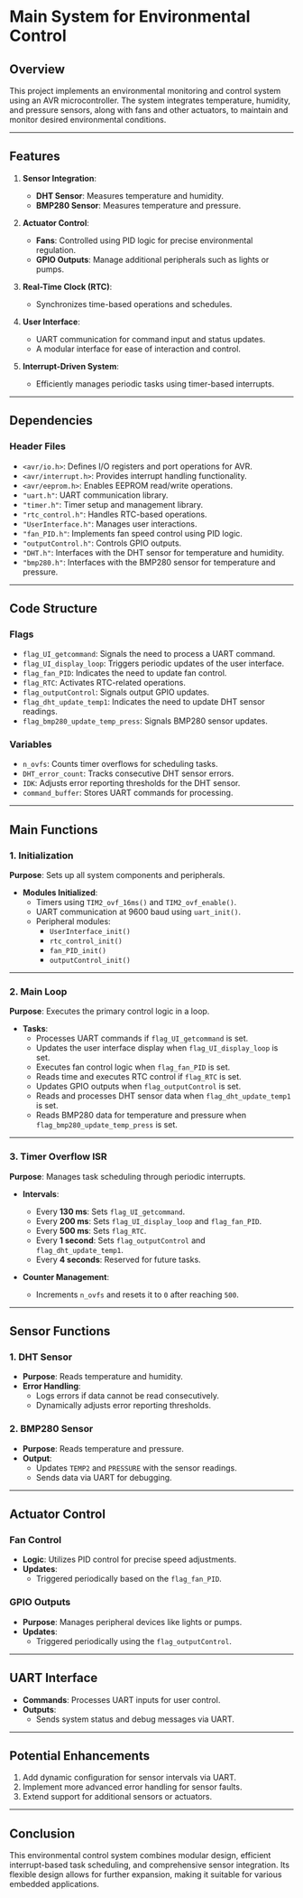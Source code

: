 # **Main System for Environmental Control**

## **Overview**
This project implements an environmental monitoring and control system using an AVR microcontroller. The system integrates temperature, humidity, and pressure sensors, along with fans and other actuators, to maintain and monitor desired environmental conditions.

---

## **Features**
1. **Sensor Integration**:
   - **DHT Sensor**: Measures temperature and humidity.
   - **BMP280 Sensor**: Measures temperature and pressure.

2. **Actuator Control**:
   - **Fans**: Controlled using PID logic for precise environmental regulation.
   - **GPIO Outputs**: Manage additional peripherals such as lights or pumps.

3. **Real-Time Clock (RTC)**:
   - Synchronizes time-based operations and schedules.

4. **User Interface**:
   - UART communication for command input and status updates.
   - A modular interface for ease of interaction and control.

5. **Interrupt-Driven System**:
   - Efficiently manages periodic tasks using timer-based interrupts.

---

## **Dependencies**
### **Header Files**
- `<avr/io.h>`: Defines I/O registers and port operations for AVR.
- `<avr/interrupt.h>`: Provides interrupt handling functionality.
- `<avr/eeprom.h>`: Enables EEPROM read/write operations.
- `"uart.h"`: UART communication library.
- `"timer.h"`: Timer setup and management library.
- `"rtc_control.h"`: Handles RTC-based operations.
- `"UserInterface.h"`: Manages user interactions.
- `"fan_PID.h"`: Implements fan speed control using PID logic.
- `"outputControl.h"`: Controls GPIO outputs.
- `"DHT.h"`: Interfaces with the DHT sensor for temperature and humidity.
- `"bmp280.h"`: Interfaces with the BMP280 sensor for temperature and pressure.

---

## **Code Structure**
### **Flags**
- `flag_UI_getcommand`: Signals the need to process a UART command.
- `flag_UI_display_loop`: Triggers periodic updates of the user interface.
- `flag_fan_PID`: Indicates the need to update fan control.
- `flag_RTC`: Activates RTC-related operations.
- `flag_outputControl`: Signals output GPIO updates.
- `flag_dht_update_temp1`: Indicates the need to update DHT sensor readings.
- `flag_bmp280_update_temp_press`: Signals BMP280 sensor updates.

### **Variables**
- `n_ovfs`: Counts timer overflows for scheduling tasks.
- `DHT_error_count`: Tracks consecutive DHT sensor errors.
- `IDK`: Adjusts error reporting thresholds for the DHT sensor.
- `command_buffer`: Stores UART commands for processing.

---

## **Main Functions**

### **1. Initialization**
**Purpose**: Sets up all system components and peripherals.

- **Modules Initialized**:
  - Timers using `TIM2_ovf_16ms()` and `TIM2_ovf_enable()`.
  - UART communication at 9600 baud using `uart_init()`.
  - Peripheral modules:
    - `UserInterface_init()`
    - `rtc_control_init()`
    - `fan_PID_init()`
    - `outputControl_init()`

---

### **2. Main Loop**
**Purpose**: Executes the primary control logic in a loop.

- **Tasks**:
  - Processes UART commands if `flag_UI_getcommand` is set.
  - Updates the user interface display when `flag_UI_display_loop` is set.
  - Executes fan control logic when `flag_fan_PID` is set.
  - Reads time and executes RTC control if `flag_RTC` is set.
  - Updates GPIO outputs when `flag_outputControl` is set.
  - Reads and processes DHT sensor data when `flag_dht_update_temp1` is set.
  - Reads BMP280 data for temperature and pressure when `flag_bmp280_update_temp_press` is set.

---

### **3. Timer Overflow ISR**
**Purpose**: Manages task scheduling through periodic interrupts.

- **Intervals**:
  - Every **130 ms**: Sets `flag_UI_getcommand`.
  - Every **200 ms**: Sets `flag_UI_display_loop` and `flag_fan_PID`.
  - Every **500 ms**: Sets `flag_RTC`.
  - Every **1 second**: Sets `flag_outputControl` and `flag_dht_update_temp1`.
  - Every **4 seconds**: Reserved for future tasks.

- **Counter Management**:
  - Increments `n_ovfs` and resets it to `0` after reaching `500`.

---

## **Sensor Functions**

### **1. DHT Sensor**
- **Purpose**: Reads temperature and humidity.
- **Error Handling**:
  - Logs errors if data cannot be read consecutively.
  - Dynamically adjusts error reporting thresholds.

### **2. BMP280 Sensor**
- **Purpose**: Reads temperature and pressure.
- **Output**:
  - Updates `TEMP2` and `PRESSURE` with the sensor readings.
  - Sends data via UART for debugging.

---

## **Actuator Control**

### **Fan Control**
- **Logic**: Utilizes PID control for precise speed adjustments.
- **Updates**:
  - Triggered periodically based on the `flag_fan_PID`.

### **GPIO Outputs**
- **Purpose**: Manages peripheral devices like lights or pumps.
- **Updates**:
  - Triggered periodically using the `flag_outputControl`.

---

## **UART Interface**
- **Commands**: Processes UART inputs for user control.
- **Outputs**:
  - Sends system status and debug messages via UART.

---

## **Potential Enhancements**
1. Add dynamic configuration for sensor intervals via UART.
2. Implement more advanced error handling for sensor faults.
3. Extend support for additional sensors or actuators.

---

## **Conclusion**
This environmental control system combines modular design, efficient interrupt-based task scheduling, and comprehensive sensor integration. Its flexible design allows for further expansion, making it suitable for various embedded applications.
